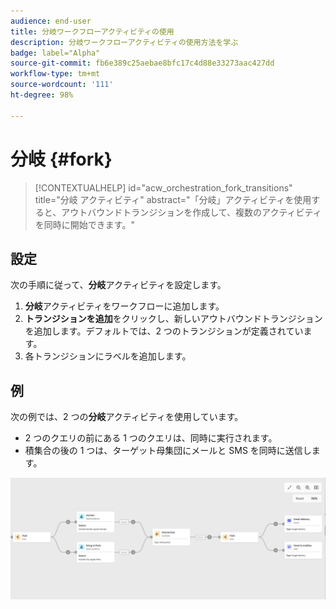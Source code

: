 ```yaml
---
audience: end-user
title: 分岐ワークフローアクティビティの使用
description: 分岐ワークフローアクティビティの使用方法を学ぶ
badge: label="Alpha"
source-git-commit: fb6e389c25aebae8bfc17c4d88e33273aac427dd
workflow-type: tm+mt
source-wordcount: '111'
ht-degree: 98%

---
```



# 分岐 {#fork}

>[!CONTEXTUALHELP]
>id="acw_orchestration_fork_transitions"
>title="分岐 アクティビティ"
>abstract="「分岐」アクティビティを使用すると、アウトバウンドトランジションを作成して、複数のアクティビティを同時に開始できます。"

## 設定

次の手順に従って、**分岐**&#x200B;アクティビティを設定します。

1. **分岐**&#x200B;アクティビティをワークフローに追加します。
1. **トランジションを追加**&#x200B;をクリックし、新しいアウトバウンドトランジションを追加します。デフォルトでは、2 つのトランジションが定義されています。
1. 各トランジションにラベルを追加します。

## 例

次の例では、2 つの&#x200B;**分岐**&#x200B;アクティビティを使用しています。

* 2 つのクエリの前にある 1 つのクエリは、同時に実行されます。
* 積集合の後の 1 つは、ターゲット母集団にメールと SMS を同時に送信します。

![](../assets/workflow-fork-example.png)

